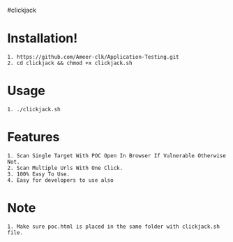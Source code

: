 #clickjack

# Installation!

    1. https://github.com/Ameer-clk/Application-Testing.git
    2. cd clickjack && chmod +x clickjack.sh
    
# Usage
    1. ./clickjack.sh
    
# Features
    1. Scan Single Target With POC Open In Browser If Vulnerable Otherwise Not.
    2. Scan Multiple Urls With One Click.
    3. 100% Easy To Use.
    4. Easy for developers to use also 
    
# Note
    1. Make sure poc.html is placed in the same folder with clickjack.sh file.
     
